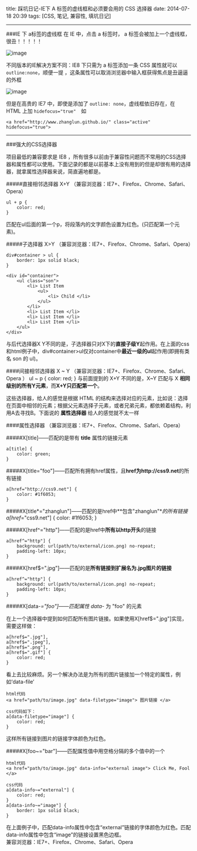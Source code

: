 title: 踩坑日记-IE下 A 标签的虚线框和必须要会用的 CSS 选择器
date: 2014-07-18 20:39
tags: [CSS, 笔记, 兼容性, 填坑日记]

---
###IE 下 a标签的虚线框
在 IE 中，点击 a 标签时， a 标签会被加上一个虚线框，很丑！！！！！ 

![image](http://img3.picbed.org/uploads/2014/07/QQ20140718_1.png)

不同版本的IE解决方案不同：IE8 下只需为 a 标签添加一条 CSS 属性就可以 `outline:none`，顺便一提 ，这条属性可以取消浏览器中输入框获得焦点是丑逼逼的外框

![image](http://img3.picbed.org/uploads/2014/07/QQ20140718_2.png)

但是在高贵的 IE7 中，即使是添加了 `outline: none`，虚线框依旧存在，在 HTML 上加 `hidefocus="true"`　如 

    <a href="http://www.zhanglun.github.io/" class="active" hidefocus="true">

---
  
###强大的CSS选择器

项目最低的兼容要求是 IE8 ，所有很多以前由于兼容性问题而不常用的CSS选择器和属性都可以使用。下面记录的都是以前基本上没有用到的但是却很有用的选择器，就拿属性选择器来说，简直遍地都是。

#####直接相邻选择器 X+Y （兼容浏览器：IE7+、Firefox、Chrome、Safari、Opera）
    
    ul + p {
        color: red;
    } 

匹配在ul后面的第一个p，将段落内的文字颜色设置为红色。(只匹配第一个元素)。  

#####子选择器 X>Y （兼容浏览器：IE7+、Firefox、Chrome、Safari、Opera）
    
    div#container > ul {
        border: 1px solid black;
    } 

    <div id="container">
        <ul class="son">
            <li> List Item
                <ul>
                    <li> Child </li>
                </ul>
            </li>
            <li> List Item </li>
            <li> List Item </li>
            <li> List Item </li>
        </ul> 
    </div>
    
与后代选择器X Y不同的是，子选择器只对X下的**直接子级Y**起作用。在上面的css和html例子中，div#container>ul仅对container中**最近一级的ul**起作用(即拥有类名 son 的 ul)。  


####间接相邻选择器 X ~ Y （兼容浏览器：IE7+、Firefox、Chrome、Safari、Opera  ）
    ul ~ p {
        color: red;
    }
与前面提到的 X+Y 不同的是，X~Y 匹配与 X **相同级别的所有Y元素**，而**X+Y只匹配第一个**。   

这些选择器，给人的感觉是根据 HTML 的结构来选择对应的元素，比如说：选择在页面中相邻的元素；根据父元素选择子元素，或者兄弟元素，都依赖着结构，利用A去寻找B。下面说的 **属性选择器** 给人的感觉就不太一样

####属性选择器 （兼容浏览器：IE7+、Firefox、Chrome、Safari、Opera）

#####X[title]——匹配的是带有 **title** 属性的链接元素  
    
    a[title] {
        color: green;
    }
  

#####X[title="foo"]——匹配所有拥有href属性，且**href为http://css9.net**的所有链接

    a[href="http://css9.net"] {
        color: #1f6053; 
    }

#####X[title*="zhanglun"]——匹配的是href中**包含"zhanglun"**的所有链接
    a[href*="css9.net"] {
        color: #1f6053;
    }
  

#####X[href^="http"]——匹配的是href中**所有以http开头**的链接

    a[href^="http"] {
        background: url(path/to/external/icon.png) no-repeat;
        padding-left: 10px;
    }
    

#####X[href$=".jpg"]——匹配的是**所有链接到扩展名为.jpg图片的链接**

    a[href^="http"] {
        background: url(path/to/external/icon.png) no-repeat;
        padding-left: 10px;
    }   

#####X[data-*="foo"]——匹配属性 data-* 为 "foo" 的元素

在上一个选择器中提到如何匹配所有图片链接。如果使用X[href$=".jpg"]实现，需要这样做：
    
    a[href$=".jpg"],
    a[href$=".jpeg"],
    a[href$=".png"],
    a[href$=".gif"] {
        color: red;
    }
     
看上去比较麻烦。另一个解决办法是为所有的图片链接加一个特定的属性，例如‘data-file’

    html代码
    <a href="path/to/image.jpg" data-filetype="image"> 图片链接 </a> 
    
    css代码如下：
    a[data-filetype="image"] {
        color: red;
    }
    
这样所有链接到图片的链接字体颜色为红色。  

#####X[foo~="bar"]——匹配属性值中用空格分隔的多个值中的一个

    html代码
    <a href="path/to/image.jpg" data-info="external image"> Click Me, Fool </a> 
    
    css代码
    a[data-info~="external"] {
        color: red;
    }
    a[data-info~="image"] {
        border: 1px solid black;
    }
     
在上面例子中，匹配data-info属性中包含“external”链接的字体颜色为红色。匹配data-info属性中包含“image”的链接设置黑色边框。  
兼容浏览器：IE7+、Firefox、Chrome、Safari、Opera    



